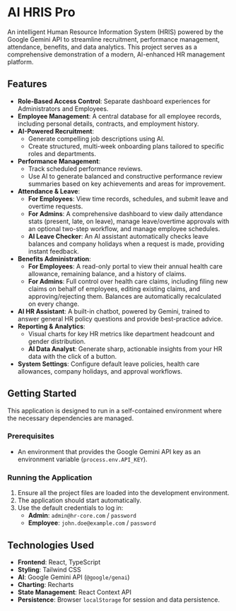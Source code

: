 # AI HRIS Pro

An intelligent Human Resource Information System (HRIS) powered by the Google Gemini API to streamline recruitment, performance management, attendance, benefits, and data analytics. This project serves as a comprehensive demonstration of a modern, AI-enhanced HR management platform.

## Features

- **Role-Based Access Control**: Separate dashboard experiences for Administrators and Employees.
- **Employee Management**: A central database for all employee records, including personal details, contracts, and employment history.
- **AI-Powered Recruitment**:
  - Generate compelling job descriptions using AI.
  - Create structured, multi-week onboarding plans tailored to specific roles and departments.
- **Performance Management**:
  - Track scheduled performance reviews.
  - Use AI to generate balanced and constructive performance review summaries based on key achievements and areas for improvement.
- **Attendance & Leave**:
  - **For Employees**: View time records, schedules, and submit leave and overtime requests.
  - **For Admins**: A comprehensive dashboard to view daily attendance stats (present, late, on leave), manage leave/overtime approvals with an optional two-step workflow, and manage employee schedules.
  - **AI Leave Checker**: An AI assistant automatically checks leave balances and company holidays when a request is made, providing instant feedback.
- **Benefits Administration**:
  - **For Employees**: A read-only portal to view their annual health care allowance, remaining balance, and a history of claims.
  - **For Admins**: Full control over health care claims, including filing new claims on behalf of employees, editing existing claims, and approving/rejecting them. Balances are automatically recalculated on every change.
- **AI HR Assistant**: A built-in chatbot, powered by Gemini, trained to answer general HR policy questions and provide best-practice advice.
- **Reporting & Analytics**:
  - Visual charts for key HR metrics like department headcount and gender distribution.
  - **AI Data Analyst**: Generate sharp, actionable insights from your HR data with the click of a button.
- **System Settings**: Configure default leave policies, health care allowances, company holidays, and approval workflows.

## Getting Started

This application is designed to run in a self-contained environment where the necessary dependencies are managed.

### Prerequisites

- An environment that provides the Google Gemini API key as an environment variable (`process.env.API_KEY`).

### Running the Application

1. Ensure all the project files are loaded into the development environment.
2. The application should start automatically.
3. Use the default credentials to log in:
    - **Admin**: `admin@hr-core.com` / `password`
    - **Employee**: `john.doe@example.com` / `password`

## Technologies Used

- **Frontend**: React, TypeScript
- **Styling**: Tailwind CSS
- **AI**: Google Gemini API (`@google/genai`)
- **Charting**: Recharts
- **State Management**: React Context API
- **Persistence**: Browser `localStorage` for session and data persistence.
